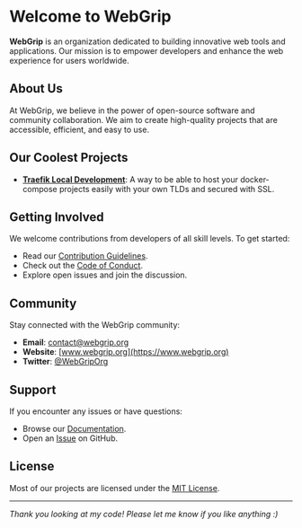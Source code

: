 # Welcome to WebGrip

**WebGrip** is an organization dedicated to building innovative web tools and applications. Our mission is to empower developers and enhance the web experience for users worldwide.

## About Us

At WebGrip, we believe in the power of open-source software and community collaboration. We aim to create high-quality projects that are accessible, efficient, and easy to use.

## Our Coolest Projects

- [**Traefik Local Development**](https://github.com/webgrip/traefik-local-development): A way to be able to host your docker-compose projects easily with your own TLDs and secured with SSL.

## Getting Involved

We welcome contributions from developers of all skill levels. To get started:

- Read our [Contribution Guidelines](https://github.com/webgrip/.github/blob/main/CONTRIBUTING.md).
- Check out the [Code of Conduct](https://github.com/webgrip/.github/blob/main/CODE_OF_CONDUCT.md).
- Explore open issues and join the discussion.

## Community

Stay connected with the WebGrip community:

- **Email**: [contact@webgrip.org](mailto:contact@webgrip.org)
- **Website**: [www.webgrip.org](https://www.webgrip.org)
- **Twitter**: [@WebGripOrg](https://twitter.com/WebGripOrg)

## Support

If you encounter any issues or have questions:

- Browse our [Documentation](https://github.com/webgrip/project-alpha/wiki).
- Open an [Issue](https://github.com/webgrip/project-alpha/issues) on GitHub.

## License

Most of our projects are licensed under the [MIT License](https://github.com/webgrip/.github/blob/main/LICENSE).

---

*Thank you looking at my code! Please let me know if you like anything :)*
